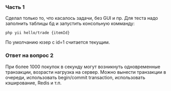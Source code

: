 ### Часть 1

Сделал только то, что касалось задачи, без GUI и пр. Для теста надо заполнить таблицы бд и запустить консольную комманду:
```
php yii hello/trade {itemId}
```
По умолчанию юзер с id=1 считается текущим.

### Ответ на вопрос 2

При более 1000 покупок в секунду могут возникнуть одновременные транзакции, возрасти нагрузка на сервер. Можно вынести транзакции в очереди, использовать begin/commit transaction, использовать кэширование, Redis и т.п.



